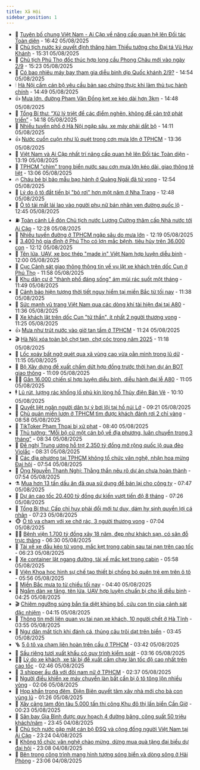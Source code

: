 ```yaml
---
title: Xã Hội
sidebar_position: 1
---
```


<!-- dantri-xa-hoi:START -->
- 🫣 [Tuyên bố chung Việt Nam - Ai Cập về nâng cấp quan hệ lên Đối tác Toàn diện](https://dantri.com.vn/xa-hoi/tuyen-bo-chung-viet-nam-ai-cap-ve-nang-cap-quan-he-len-doi-tac-toan-dien-20250805234157146.htm) - 16:42 05/08/2025
- 💼 [Chủ tịch nước ký quyết định thăng hàm Thiếu tướng cho Đại tá Vũ Huy Khánh](https://dantri.com.vn/xa-hoi/chu-tich-nuoc-ky-quyet-dinh-thang-ham-thieu-tuong-cho-dai-ta-vu-huy-khanh-20250805214651083.htm) - 15:31 05/08/2025
- 🎊 [Chủ tịch Phú Thọ đốc thúc hợp long cầu Phong Châu mới vào ngày 2/9](https://dantri.com.vn/xa-hoi/chu-tich-phu-tho-doc-thuc-hop-long-cau-phong-chau-moi-vao-ngay-29-20250805221608286.htm) - 15:23 05/08/2025
- 🙉 [Có bao nhiêu máy bay tham gia diễu binh dịp Quốc khánh 2/9?](https://dantri.com.vn/xa-hoi/co-bao-nhieu-may-bay-tham-gia-dieu-binh-dip-quoc-khanh-29-20250805214056459.htm) - 14:54 05/08/2025
- 🕯 [Hà Nội cấm cán bộ yêu cầu bản sao chứng thực khi làm thủ tục hành chính](https://dantri.com.vn/xa-hoi/ha-noi-cam-can-bo-yeu-cau-ban-sao-chung-thuc-khi-lam-thu-tuc-hanh-chinh-20250805205930054.htm) - 14:49 05/08/2025
- 👍 [Mưa lớn, đường Phạm Văn Đồng kẹt xe kéo dài hơn 3km](https://dantri.com.vn/xa-hoi/mua-lon-duong-pham-van-dong-ket-xe-keo-dai-hon-3km-20250805202203048.htm) - 14:48 05/08/2025
- 🤖 [Tổng Bí thư: “Xử lý triệt để các điểm nghẽn, không để cản trở phát triển”](https://dantri.com.vn/xa-hoi/tong-bi-thu-xu-ly-triet-de-cac-diem-nghen-khong-de-can-tro-phat-trien-20250805210010278.htm) - 14:18 05/08/2025
- 🙉 [Nhiều tuyến phố ở Hà Nội ngập sâu, xe máy phải dắt bộ](https://dantri.com.vn/xa-hoi/nhieu-tuyen-pho-o-ha-noi-ngap-sau-xe-may-phai-dat-bo-20250805203009400.htm) - 14:11 05/08/2025
- 👍 [Nước cuồn cuộn như lũ quét trong cơn mưa lớn ở TPHCM](https://dantri.com.vn/xa-hoi/nuoc-cuon-cuon-nhu-lu-quet-trong-con-mua-lon-o-tphcm-20250805201757470.htm) - 13:36 05/08/2025
- 🗽 [Việt Nam và Ai Cập nhất trí nâng cấp quan hệ lên Đối tác Toàn diện](https://dantri.com.vn/xa-hoi/viet-nam-va-ai-cap-nhat-tri-nang-cap-quan-he-len-doi-tac-toan-dien-20250805201920257.htm) - 13:19 05/08/2025
- 🗽 [TPHCM &quot;chìm&quot; trong biển nước sau cơn mưa lớn kéo dài, giao thông tê liệt](https://dantri.com.vn/xa-hoi/tphcm-chim-trong-bien-nuoc-sau-con-mua-lon-keo-dai-giao-thong-te-liet-20250805194821028.htm) - 13:06 05/08/2025
- 🔥 [Cháu bé bị bảo mẫu bạo hành ở Quảng Ngãi đã tử vong](https://dantri.com.vn/xa-hoi/chau-be-bi-bao-mau-bao-hanh-o-quang-ngai-da-tu-vong-20250805193513488.htm) - 12:54 05/08/2025
- 🦒 [Lý do ô tô đắt tiền bị &quot;bỏ rơi&quot; hơn một năm ở Nha Trang](https://dantri.com.vn/xa-hoi/ly-do-o-to-dat-tien-bi-bo-roi-hon-mot-nam-o-nha-trang-20250805184256741.htm) - 12:48 05/08/2025
- 🧐 [Ô tô tải mất lái lao vào người phụ nữ bán nhãn ven đường quốc lộ](https://dantri.com.vn/xa-hoi/o-to-tai-mat-lai-lao-vao-nguoi-phu-nu-ban-nhan-ven-duong-quoc-lo-20250805191918359.htm) - 12:45 05/08/2025
- ⛽️ [Toàn cảnh Lễ đón Chủ tịch nước Lương Cường thăm cấp Nhà nước tới Ai Cập](https://dantri.com.vn/xa-hoi/toan-canh-le-don-chu-tich-nuoc-luong-cuong-tham-cap-nha-nuoc-toi-ai-cap-20250805192803374.htm) - 12:28 05/08/2025
- 🚀 [Nhiều tuyến đường ở TPHCM ngập sâu do mưa lớn](https://dantri.com.vn/xa-hoi/nhieu-tuyen-duong-o-tphcm-ngap-sau-do-mua-lon-20250805191121918.htm) - 12:19 05/08/2025
- 🦒 [3.400 hộ gia đình ở Phú Thọ có lợn mắc bệnh, tiêu hủy trên 36.000 con](https://dantri.com.vn/xa-hoi/3400-ho-gia-dinh-o-phu-tho-co-lon-mac-benh-tieu-huy-tren-36000-con-20250805185743119.htm) - 12:12 05/08/2025
- 🦅 [Tên lửa, UAV, xe bọc thép &quot;made in&quot; Việt Nam hợp luyện diễu binh](https://dantri.com.vn/xa-hoi/ten-lua-uav-xe-boc-thep-made-in-viet-nam-hop-luyen-dieu-binh-20250805182912903.htm) - 12:00 05/08/2025
- 🚀 [Cục Cảnh sát giao thông thông tin về vụ lật xe khách trên dốc Cun ở Phú Thọ](https://dantri.com.vn/xa-hoi/cuc-canh-sat-giao-thong-thong-tin-ve-vu-lat-xe-khach-tren-doc-cun-o-phu-tho-20250805185258150.htm) - 11:58 05/08/2025
- 🦅 [Khu dân cư ở &quot;thành phố đáng sống&quot; ám mùi rác suốt một tháng](https://dantri.com.vn/xa-hoi/khu-dan-cu-o-thanh-pho-dang-song-am-mui-rac-suot-mot-thang-20250805163613126.htm) - 11:49 05/08/2025
- 🤠 [Cảnh báo hiện tượng thời tiết nguy hiểm tại miền Bắc từ tối nay](https://dantri.com.vn/xa-hoi/canh-bao-hien-tuong-thoi-tiet-nguy-hiem-tai-mien-bac-tu-toi-nay-20250805183434859.htm) - 11:38 05/08/2025
- 💄 [Sức mạnh vũ trang Việt Nam qua các dòng khí tài hiện đại tại A80](https://dantri.com.vn/xa-hoi/suc-manh-vu-trang-viet-nam-qua-cac-dong-khi-tai-hien-dai-tai-a80-20250805165408141.htm) - 11:36 05/08/2025
- 🥷 [Xe khách lật trên dốc Cun &quot;tử thần&quot;, ít nhất 2 người thương vong](https://dantri.com.vn/xa-hoi/xe-khach-lat-tren-doc-cun-tu-than-it-nhat-2-nguoi-thuong-vong-20250805181935760.htm) - 11:25 05/08/2025
- 👍 [Mưa như trút nước vào giờ tan tầm ở TPHCM](https://dantri.com.vn/xa-hoi/mua-nhu-trut-nuoc-vao-gio-tan-tam-o-tphcm-20250805181232862.htm) - 11:24 05/08/2025
- 🎬 [Hà Nội xóa toàn bộ chợ tạm, chợ cóc trong năm 2025](https://dantri.com.vn/xa-hoi/ha-noi-xoa-toan-bo-cho-tam-cho-coc-trong-nam-2025-20250805181435493.htm) - 11:18 05/08/2025
- 🦒 [Lốc xoáy bất ngờ quét qua xã vùng cao vừa oằn mình trong lũ dữ](https://dantri.com.vn/xa-hoi/loc-xoay-bat-ngo-quet-qua-xa-vung-cao-vua-oan-minh-trong-lu-du-20250805173659988.htm) - 11:15 05/08/2025
- 🌊 [Bộ Xây dựng đề xuất chấm dứt hợp đồng trước thời hạn dự án BOT giao thông](https://dantri.com.vn/xa-hoi/bo-xay-dung-de-xuat-cham-dut-hop-dong-truoc-thoi-han-du-an-bot-giao-thong-20250805155302464.htm) - 11:09 05/08/2025
- 🧑‍💻 [Gần 16.000 chiến sĩ hợp luyện diễu binh, diễu hành đại lễ A80](https://dantri.com.vn/xa-hoi/gan-16000-chien-si-hop-luyen-dieu-binh-dieu-hanh-dai-le-a80-20250805164126269.htm) - 11:05 05/08/2025
- 🕴 [Lũ rút, lượng rác khổng lồ phủ kín lòng hồ Thủy điện Bản Vẽ](https://dantri.com.vn/xa-hoi/lu-rut-luong-rac-khong-lo-phu-kin-long-ho-thuy-dien-ban-ve-20250805154226277.htm) - 10:10 05/08/2025
- 🤔 [Quyết liệt ngăn người dân tự ý bơi lội tại hồ núi Lớ](https://dantri.com.vn/xa-hoi/quyet-liet-ngan-nguoi-dan-tu-y-boi-loi-tai-ho-nui-lo-20250805145449667.htm) - 09:21 05/08/2025
- 💄 [Chủ quán miến lươn ở TPHCM tìm được khách đánh rơi 2 chỉ vàng](https://dantri.com.vn/xa-hoi/chu-quan-mien-luon-o-tphcm-tim-duoc-khach-danh-roi-2-chi-vang-20250805102143704.htm) - 08:58 05/08/2025
- 🧠 [TikToker Phạm Thoại bị xử phạt](https://dantri.com.vn/xa-hoi/tiktoker-pham-thoai-bi-xu-phat-20250805153323484.htm) - 08:40 05/08/2025
- 🦣 [Thủ tướng: “Mỗi bộ cử một cán bộ về địa phương, luân chuyển trong 3 tháng”](https://dantri.com.vn/xa-hoi/thu-tuong-moi-bo-cu-mot-can-bo-ve-dia-phuong-luan-chuyen-trong-3-thang-20250805152546643.htm) - 08:34 05/08/2025
- 💫 [Đề nghị Trung ương hỗ trợ 2.350 tỷ đồng mở rộng quốc lộ qua đèo Violắc](https://dantri.com.vn/xa-hoi/de-nghi-trung-uong-ho-tro-2350-ty-dong-mo-rong-quoc-lo-qua-deo-violac-20250805141348900.htm) - 08:31 05/08/2025
- 🚀 [Các địa phương tại TPHCM không tổ chức văn nghệ, nhận hoa mừng Đại hội](https://dantri.com.vn/xa-hoi/cac-dia-phuong-tai-tphcm-khong-to-chuc-van-nghe-nhan-hoa-mung-dai-hoi-20250805145000054.htm) - 07:54 05/08/2025
- 🤔 [Ông Nguyễn Thanh Nghị: Thằng thắn nêu rõ dự án chưa hoàn thành](https://dantri.com.vn/xa-hoi/ong-nguyen-thanh-nghi-thang-than-neu-ro-du-an-chua-hoan-thanh-20250805143252811.htm) - 07:54 05/08/2025
- ⚗️ [Mua hơn 13 tấn dầu ăn đã qua sử dụng để bán lại cho công ty](https://dantri.com.vn/xa-hoi/mua-hon-13-tan-dau-an-da-qua-su-dung-de-ban-lai-cho-cong-ty-20250805140443272.htm) - 07:47 05/08/2025
- 🫶 [Dự án cao tốc 20.400 tỷ đồng dự kiến vượt tiến độ 8 tháng](https://dantri.com.vn/xa-hoi/du-an-cao-toc-20400-ty-dong-du-kien-vuot-tien-do-8-thang-20250805113441640.htm) - 07:26 05/08/2025
- 🌮 [Tổng Bí thư: Cấp chỉ huy phải đổi mới tư duy, dám hy sinh quyền lợi cá nhân](https://dantri.com.vn/xa-hoi/tong-bi-thu-cap-chi-huy-phai-doi-moi-tu-duy-dam-hy-sinh-quyen-loi-ca-nhan-20250805141336237.htm) - 07:23 05/08/2025
- 🐵 [Ô tô va chạm với xe chở rác, 3 người thương vong](https://dantri.com.vn/xa-hoi/o-to-va-cham-voi-xe-cho-rac-3-nguoi-thuong-vong-20250805134909392.htm) - 07:04 05/08/2025
- 🧑‍🏫 [Bệnh viện 1.700 tỷ đồng xây 18 năm, đẹp như khách sạn, có sân đỗ trực thăng](https://dantri.com.vn/xa-hoi/benh-vien-1700-ty-dong-xay-18-nam-dep-nhu-khach-san-co-san-do-truc-thang-20250805095215044.htm) - 06:30 05/08/2025
- 💫 [Tài xế xe đầu kéo tử vong, mắc kẹt trong cabin sau tai nạn trên cao tốc](https://dantri.com.vn/xa-hoi/tai-xe-xe-dau-keo-tu-vong-mac-ket-trong-cabin-sau-tai-nan-tren-cao-toc-20250805131534963.htm) - 06:23 05/08/2025
- 🦩 [Xe container lật ngang đường, tài xế mắc kẹt trong cabin](https://dantri.com.vn/xa-hoi/xe-container-lat-ngang-duong-tai-xe-mac-ket-trong-cabin-20250805122131702.htm) - 05:58 05/08/2025
- 🦄 [Viện Khoa học hình sự chế tạo thiết bị chống bỏ quên trẻ em trên ô tô](https://dantri.com.vn/xa-hoi/vien-khoa-hoc-hinh-su-che-tao-thiet-bi-chong-bo-quen-tre-em-tren-o-to-20250805125146365.htm) - 05:56 05/08/2025
- 💂 [Miền Bắc mưa to từ chiều tối nay](https://dantri.com.vn/xa-hoi/mien-bac-mua-to-tu-chieu-toi-nay-20250805111614399.htm) - 04:40 05/08/2025
- 💄 [Ngắm dàn xe tăng, tên lửa, UAV hợp luyện chuẩn bị cho lễ diễu binh](https://dantri.com.vn/xa-hoi/ngam-dan-xe-tang-ten-lua-uav-hop-luyen-chuan-bi-cho-le-dieu-binh-20250805110903195.htm) - 04:25 05/08/2025
- 🎬 [Chiêm ngưỡng súng bắn tỉa diệt khủng bố, cứu con tin của cảnh sát đặc nhiệm](https://dantri.com.vn/xa-hoi/chiem-nguong-sung-ban-tia-diet-khung-bo-cuu-con-tin-cua-canh-sat-dac-nhiem-20250805110715422.htm) - 04:15 05/08/2025
- 👀 [Thông tin mới liên quan vụ tai nạn xe khách, 10 người chết ở Hà Tĩnh](https://dantri.com.vn/xa-hoi/thong-tin-moi-lien-quan-vu-tai-nan-xe-khach-10-nguoi-chet-o-ha-tinh-20250805101958381.htm) - 03:55 05/08/2025
- 💃 [Ngư dân mất tích khi đánh cá, thúng câu trôi dạt trên biển](https://dantri.com.vn/xa-hoi/ngu-dan-mat-tich-khi-danh-ca-thung-cau-troi-dat-tren-bien-20250805101801194.htm) - 03:45 05/08/2025
- 🪜 [5 ô tô va chạm liên hoàn trên cầu ở TPHCM](https://dantri.com.vn/xa-hoi/5-o-to-va-cham-lien-hoan-tren-cau-o-tphcm-20250805103559321.htm) - 03:42 05/08/2025
- 📝 [Sầu riêng tươi xuất khẩu có quy trình kiểm soát](https://dantri.com.vn/xa-hoi/sau-rieng-tuoi-xuat-khau-co-quy-trinh-kiem-soat-20250805095627822.htm) - 03:16 05/08/2025
- 🧑‍💻 [Lý do xe khách, xe tải bị đề xuất cấm chạy làn tốc độ cao nhất trên cao tốc](https://dantri.com.vn/xa-hoi/ly-do-xe-khach-xe-tai-bi-de-xuat-cam-chay-lan-toc-do-cao-nhat-tren-cao-toc-20250805093950511.htm) - 02:46 05/08/2025
- 👺 [3 shipper ẩu đả với đôi nam nữ ở TPHCM](https://dantri.com.vn/xa-hoi/3-shipper-au-da-voi-doi-nam-nu-o-tphcm-20250805091908048.htm) - 02:37 05/08/2025
- 🌮 [Người điều khiển xe máy chuyển làn bất cẩn bị ô tô tông lộn nhiều vòng](https://dantri.com.vn/xa-hoi/nguoi-dieu-khien-xe-may-chuyen-lan-bat-can-bi-o-to-tong-lon-nhieu-vong-20250805082633363.htm) - 02:06 05/08/2025
- 🤭 [Họp khẩn trong đêm, Điện Biên quyết tâm xây nhà mới cho bà con vùng lũ](https://dantri.com.vn/xa-hoi/hop-khan-trong-dem-dien-bien-quyet-tam-xay-nha-moi-cho-ba-con-vung-lu-20250805080751768.htm) - 01:26 05/08/2025
- 💪 [Xây cảng tạm đón tàu 5.000 tấn thi công Khu đô thị lấn biển Cần Giờ](https://dantri.com.vn/xa-hoi/xay-cang-tam-don-tau-5000-tan-thi-cong-khu-do-thi-lan-bien-can-gio-20250804234330820.htm) - 00:23 05/08/2025
- 🧰 [Sân bay Gia Bình được quy hoạch 4 đường băng, công suất 50 triệu khách/năm](https://dantri.com.vn/xa-hoi/san-bay-gia-binh-duoc-quy-hoach-4-duong-bang-cong-suat-50-trieu-khachnam-20250805064101799.htm) - 23:45 04/08/2025
- 🤡 [Chủ tịch nước gặp mặt cán bộ ĐSQ và cộng đồng người Việt Nam tại Ai Cập](https://dantri.com.vn/xa-hoi/chu-tich-nuoc-gap-mat-can-bo-dsq-va-cong-dong-nguoi-viet-nam-tai-ai-cap-20250805062340754.htm) - 23:24 04/08/2025
- 🦆 [Không tổ chức văn nghệ chào mừng, dừng mua quà tặng đại biểu dự đại hội](https://dantri.com.vn/xa-hoi/khong-to-chuc-van-nghe-chao-mung-dung-mua-qua-tang-dai-bieu-du-dai-hoi-20250804214639740.htm) - 23:08 04/08/2025
- 🦍 [Bên trong công trình mang hình tượng sóng biển và dòng sông ở Hải Phòng](https://dantri.com.vn/xa-hoi/ben-trong-cong-trinh-mang-hinh-tuong-song-bien-va-dong-song-o-hai-phong-20250804101335129.htm) - 23:06 04/08/2025<!-- dantri-xa-hoi:END -->
